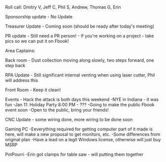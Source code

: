 Roll call: Dmitry V, Jeff C, Phil S, Andrew, Thomas G, Erin

Sponsorship update - No Update

Treasurer Update - Coming soon (should be ready after today's meeting)

PR update - Still need a PR person! - If you're working on a project - take pics so we can put it on Fbook!

Area Captains:

Back room - Dust collection moving along slowly, two steps forward, one step back 

RPA Update - Still significant internal venting when using laser cutter, Phil will address this

Front Room - Keep it clean! 

Events - Hack the attack is both days this weekend 
      -NYE in Indiana - it was fun
      -Jan 11: Holiday Party 8:00 PM - ???
         -Going to make the public Fbook event soon 
         -Open to the public, bring your friends!
               
CNC Update - some wiring done, more wiring to be done soon

Gaming PC 
     -Eeverything required for getting computer part of it made is here, will make a new proposal to get monitors, etc.
     -Some differences from original plan
     -Have a lead on a legit Windows license, otherwise will just buy MSRP
     
PotPourri
    -Erin got clamps for table saw - will putting them together
   
